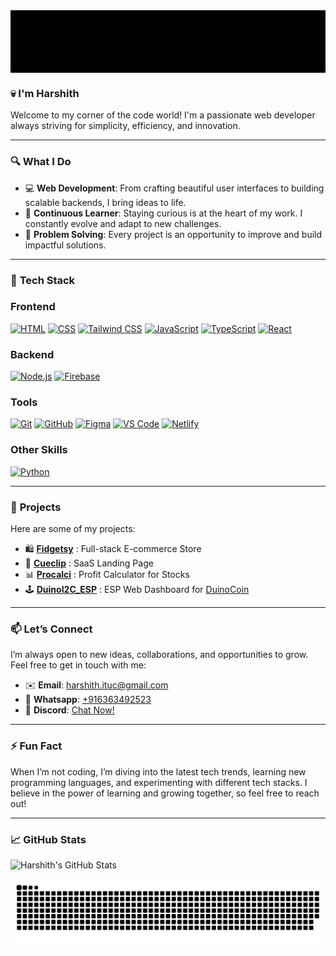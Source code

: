 <div style="width:100%; height:100px; background-color:black;"></div>

### **💀  I'm Harshith** 
Welcome to my corner of the code world! I'm a passionate web developer always striving for simplicity, efficiency, and innovation.

---

### 🔍 **What I Do**

- 💻 **Web Development**: From crafting beautiful user interfaces to building scalable backends, I bring ideas to life.
- 🧠 **Continuous Learner**: Staying curious is at the heart of my work. I constantly evolve and adapt to new challenges.
- 🎯 **Problem Solving**: Every project is an opportunity to improve and build impactful solutions.

---

### 🚀 **Tech Stack**

### **Frontend** 

[![HTML](https://img.shields.io/badge/HTML5-E34F26?style=for-the-badge&logo=html5&logoColor=white)](https://developer.mozilla.org/en-US/docs/Web/HTML)
[![CSS](https://img.shields.io/badge/CSS3-1572B6?style=for-the-badge&logo=css3&logoColor=white)](https://developer.mozilla.org/en-US/docs/Web/CSS)
[![Tailwind CSS](https://img.shields.io/badge/Tailwind_CSS-38B2AC?style=for-the-badge&logo=tailwind-css&logoColor=white)](https://tailwindcss.com/)
[![JavaScript](https://img.shields.io/badge/JavaScript-F7DF1E?style=for-the-badge&logo=javascript&logoColor=black)](https://developer.mozilla.org/en-US/docs/Web/JavaScript)
[![TypeScript](https://img.shields.io/badge/TypeScript-007ACC?style=for-the-badge&logo=typescript&logoColor=white)](https://www.typescriptlang.org/)
[![React](https://img.shields.io/badge/React-20232A?style=for-the-badge&logo=react&logoColor=61DAFB)](https://react.dev)

### **Backend** 

[![Node.js](https://img.shields.io/badge/Node.js-339933?style=for-the-badge&logo=node.js&logoColor=white)](https://nodejs.org/)
[![Firebase](https://img.shields.io/badge/Firebase-FFCA28?style=for-the-badge&logo=firebase&logoColor=black)](https://firebase.google.com/)

### **Tools**

[![Git](https://img.shields.io/badge/Git-F05032?style=for-the-badge&logo=git&logoColor=white)](https://git-scm.com/)
[![GitHub](https://img.shields.io/badge/GitHub-181717?style=for-the-badge&logo=github&logoColor=white)](https://github.com/)
[![Figma](https://img.shields.io/badge/Figma-F24E1E?style=for-the-badge&logo=figma&logoColor=white)](https://www.figma.com/)
[![VS Code](https://img.shields.io/badge/VS%20Code-007ACC?style=for-the-badge&logo=visual-studio-code&logoColor=white)](https://code.visualstudio.com/)
[![Netlify](https://img.shields.io/badge/Netlify-00C7B7?style=for-the-badge&logo=netlify&logoColor=white)](https://www.netlify.com/)

### **Other Skills**

[![Python](https://img.shields.io/badge/Python-3776AB?style=for-the-badge&logo=python&logoColor=white)](https://www.python.org/)

---

### 💼 **Projects**

Here are some of my projects:

- 🛍️ **[Fidgetsy](https://fidgetsy.shop)** : Full-stack E-commerce Store
- 🎥 **[Cueclip](https://cueclip.netlify.app)** : SaaS Landing Page
- 📊 **[Procalci](https://procalci.netlify.app)** : Profit Calculator for Stocks
- 🕹️ **[DuinoI2C_ESP](https://duinoi2c.netlify.app)** : ESP Web Dashboard for <a href="https://duinocoin.com/" >DuinoCoin</a>
---

### 📫 **Let’s Connect**

I’m always open to new ideas, collaborations, and opportunities to grow. Feel free to get in touch with me:

- ✉️ **Email**: [harshith.ituc@gmail.com](mailto:harshith.ituc@gmail.com)
- 📱 **Whatsapp**: [+916363492523](https://wa.me/6363492523)
- 💬 **Discord**: [Chat Now!](https://discord.com/users/techno1016)


---

### ⚡ **Fun Fact**

When I’m not coding, I’m diving into the latest tech trends, learning new programming languages, and experimenting with different tech stacks. I believe in the power of learning and growing together, so feel free to reach out!

---

### 📈 **GitHub Stats**

![Harshith's GitHub Stats](https://github-readme-stats.vercel.app/api?username=ItachiPrime&show_icons=true&hide_title=true&count_private=true&hide=prs&theme=radical)

<picture>
  <source media="(prefers-color-scheme: dark)" srcset="https://raw.githubusercontent.com/ItachiPrime/ItachiPrime/output/github-snake-dark.svg" />
  <source media="(prefers-color-scheme: light)" srcset="https://raw.githubusercontent.com/ItachiPrime/ItachiPrime/output/github-snake.svg" />
  <img alt="github-snake" src="https://raw.githubusercontent.com/ItachiPrime/ItachiPrime/output/github-snake.svg" />
</picture>

<div></div>
